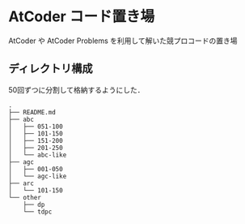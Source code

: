 # AtCoder コード置き場

AtCoder や AtCoder Problems を利用して解いた競プロコードの置き場

## ディレクトリ構成

50回ずつに分割して格納するようにした．  

```
.
├── README.md
├── abc
│   ├── 051-100
│   ├── 101-150
│   ├── 151-200
│   ├── 201-250
│   └── abc-like
├── agc
│   ├── 001-050
│   └── agc-like
├── arc
│   └── 101-150
└── other
    ├── dp
    └── tdpc
```
